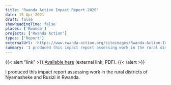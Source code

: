 ```yaml
---
title: 'Rwanda Action Impact Report 2020'
date: 15 Apr 2021
draft: false
showReadingTime: false
places: ['Rwanda']
projects: ['Rwanda Action']
types: ['Report']
externalUrl: 'https://www.rwanda-action.org/siteimages/Rwanda-Action-Impact-Report-2020-Final-version.pdf'
summary: 'I produced this impact report assessing work in the rural districts of Nyamasheke and Rusizi in Rwanda.'
---
```


{{< alert "link" >}}
[Available here](https://www.rwanda-action.org/siteimages/Rwanda-Action-Impact-Report-2020-Final-version.pdf) (external link, PDF).
{{< /alert >}}

I produced this impact report assessing work in the rural districts of Nyamasheke and Rusizi in Rwanda.